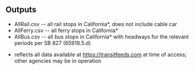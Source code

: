 ## Outputs

- AllRail.csv -- all rail stops in California*, does not include cable car
- AllFerry.csv -- all ferry stops in California*
- AllBus.csv -- all bus stops in California* with headways for the relevant periods per SB 827 (65918.5.d)

* reflects all data available at https://transitfeeds.com at time of access; other agencies may be in operation
